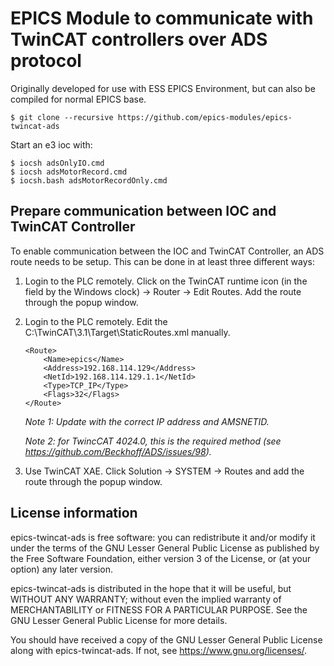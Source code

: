 # EPICS Module to communicate with TwinCAT controllers over ADS protocol

Originally developed for use with ESS EPICS Environment, but can also be compiled
for normal EPICS base.

```
$ git clone --recursive https://github.com/epics-modules/epics-twincat-ads
```

Start an e3 ioc with:
```
$ iocsh adsOnlyIO.cmd
$ iocsh adsMotorRecord.cmd
$ iocsh.bash adsMotorRecordOnly.cmd
```

## Prepare communication between IOC and TwinCAT Controller
To enable communication between the IOC and TwinCAT Controller, an ADS route needs to be setup. This can be done in at least three different ways:

1. Login to the PLC remotely. Click on the TwinCAT runtime icon (in the field by the Windows clock) -> Router -> Edit Routes. Add the route through the popup window.

2. Login to the PLC remotely. Edit the C:\TwinCAT\3.1\Target\StaticRoutes.xml manually.
	```
	<Route>
		<Name>epics</Name>
		<Address>192.168.114.129</Address>
		<NetId>192.168.114.129.1.1</NetId>
		<Type>TCP_IP</Type>
		<Flags>32</Flags>
	</Route>
	```
	*Note 1: Update with the correct IP address and AMSNETID.*

	*Note 2: for TwincCAT 4024.0, this is the required method (see https://github.com/Beckhoff/ADS/issues/98).*

3. Use TwinCAT XAE. Click Solution -> SYSTEM -> Routes and add the route through the popup window.




## License information

epics-twincat-ads is free software: you can redistribute it and/or modify it under the terms of the GNU Lesser General Public License as published by the Free Software Foundation, either version 3 of the License, or (at your option) any later version.

epics-twincat-ads is distributed in the hope that it will be useful, but WITHOUT ANY WARRANTY; without even the implied warranty of MERCHANTABILITY or FITNESS FOR A PARTICULAR PURPOSE. See the GNU Lesser General Public License for more details.

You should have received a copy of the GNU Lesser General Public License along with epics-twincat-ads. If not, see <https://www.gnu.org/licenses/>.

